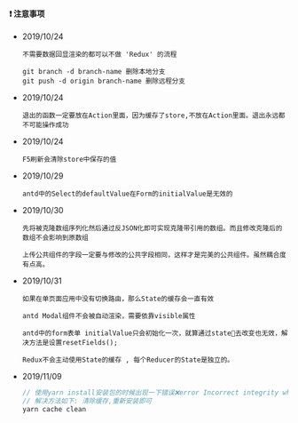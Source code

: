 #### ❗️ 注意事项

* 2019/10/24

  ```
  不需要数据回显渲染的都可以不做 'Redux' 的流程
  ```

  ```
  git branch -d branch-name 删除本地分支
  git push -d origin branch-name 删除远程分支
  ```

* 2019/10/24

  ```
  退出的函数一定要放在Action里面，因为缓存了store,不放在Action里面。退出永远都不可能操作成功
  ```

* 2019/10/24

  ```
  F5刷新会清除store中保存的值
  ```

* 2019/10/29

  ```
  antd中的Select的defaultValue在Form的initialValue是无效的
  ```

* 2019/10/30

  ```
  先将被克隆数组序列化然后通过反JSON化即可实现克隆带引用的数组。而且修改克隆后的数组不会影响到原数组

  上传公共组件的字段一定要与修改的公共字段相同，这样才是完美的公共组件。虽然耦合度有点高。
  
  ```

* 2019/10/31

  ```
  如果在单页面应用中没有切换路由，那么State的缓存会一直有效

  antd Modal组件不会被自动渲染，需要依靠visible属性

  antd中的form表单 initialValue只会初始化一次，就算通过state去改变也无效，解决方法是设置resetFields();

  Redux不会主动使用State的缓存 , 每个Reducer的State是独立的。

  ```

* 2019/11/09

  ```js
  // 使用yarn install安装包的时候出现一下错误❌error Incorrect integrity when fetching from the cache
  // 解决方法如下: 清除缓存,重新安装即可
  yarn cache clean
  ```

